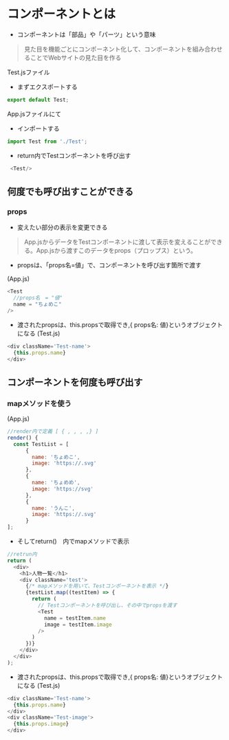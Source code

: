 # コンポーネントとは

- コンポーネントは「部品」や「パーツ」という意味
>見た目を機能ごとにコンポーネント化して、コンポーネントを組み合わせることでWebサイトの見た目を作る

Test.jsファイル
- まずエクスポートする
```js
export default Test;
```

App.jsファイルにて
- インポートする
```js
import Test from './Test';
```
- return内でTestコンポーネントを呼び出す
```js
 <Test/>
```

## 何度でも呼び出すことができる

### props
- 変えたい部分の表示を変更できる

>App.jsからデータをTestコンポーネントに渡して表示を変えることができる。App.jsから渡すこのデータをprops（プロップス）という。

- propsは、「props名=値」で、コンポーネントを呼び出す箇所で渡す

(App.js)
```js
<Test
  //props名　= "値"
  name = "ちょめこ"
/>
```

- 渡されたpropsは、this.propsで取得でき,{ props名: 値}というオブジェクトになる
(Test.js)
```js
<div className='Test-name'>
  {this.props.name}
</div>
```

## コンポーネントを何度も呼び出す

### mapメソッドを使う
(App.js)
```js
//render内で定義 [ { , , , ,} ]
render() {
  const TestList = [
      {
        name: 'ちょめこ',
        image: 'https://.svg'
      },
      {
        name: 'ちょめめ',
        image: 'https://svg'
      },
      {
        name: 'うんこ',
        image: 'https://.svg'
      }
];
```

- そしてreturn()　内でmapメソッドで表示

```js
//retrun内
return (
  <div>
    <h1>人物一覧</h1>
    <div className='test'>
      {/* mapメソッドを用いて、Testコンポーネントを表示 */}
      {testList.map((testItem) => {
        return (
          // Testコンポーネントを呼び出し、その中でpropsを渡す
          <Test
            name = testItem.name
            image = testItem.image
          />
        )
      })}
    </div>
  </div>
);
```

- 渡されたpropsは、this.propsで取得でき,{ props名: 値}というオブジェクトになる
(Test.js)
```js
<div className='Test-name'>
  {this.props.name}
</div>
<div className='Test-image'>
  {this.props.image}
</div>
```
